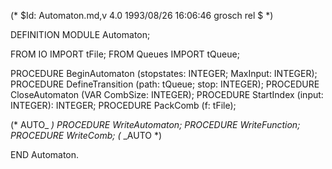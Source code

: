 (* $Id: Automaton.md,v 4.0 1993/08/26 16:06:46 grosch rel $ *)

DEFINITION MODULE Automaton;

FROM IO		IMPORT	tFile;
FROM Queues	IMPORT	tQueue;


PROCEDURE BeginAutomaton	(stopstates: INTEGER; MaxInput: INTEGER);
PROCEDURE DefineTransition	(path: tQueue; stop: INTEGER);
PROCEDURE CloseAutomaton	(VAR CombSize: INTEGER);
PROCEDURE StartIndex		(input: INTEGER): INTEGER;
PROCEDURE PackComb		(f: tFile);

(* AUTO_ *)
PROCEDURE WriteAutomaton;
PROCEDURE WriteFunction;
PROCEDURE WriteComb;
(* _AUTO *)

END Automaton.
